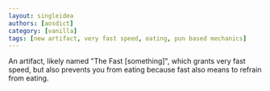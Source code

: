 ```yaml
---
layout: singleidea
authors: [aosdict]
category: [vanilla]
tags: [new artifact, very fast speed, eating, pun based mechanics]
---
```

An artifact, likely named "The Fast [something]", which grants very fast speed,
but also prevents you from eating because fast also means to refrain from
eating.
